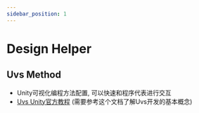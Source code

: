```yaml
---
sidebar_position: 1
---
```


# Design Helper

## Uvs Method

* Unity可视化编程方法配置, 可以快速和程序代表进行交互
* [Uvs Unity官方教程](https://docs.unity.cn/Packages/com.unity.visualscripting@1.8/manual/index.html)
  (需要参考这个文档了解Uvs开发的基本概念)

### 
